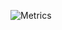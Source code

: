 ![Metrics](https://metrics.lecoq.io/xSehrMotiviert?template=classic&lines=1&repositories=1&languages=1&tweets=1&repositories=100&repositories.batch=100&repositories.forks=false&repositories.affiliations=owner&languages.ignored=html%2C%20css&languages.limit=8&languages.threshold=0%25&languages.colors=github&languages.sections=most-used&languages.indepth=false&languages.analysis.timeout=15&languages.categories=markup%2C%20programming&languages.recent.categories=markup%2C%20programming&languages.recent.load=300&languages.recent.days=14&config.timezone=Europe%2FBerlin&config.display=classic)

